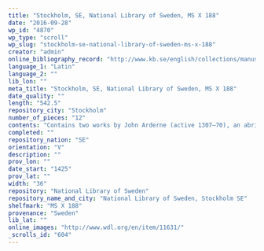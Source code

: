 ```yaml
---
title: "Stockholm, SE, National Library of Sweden, MS X 188"
date: "2016-09-28"
wp_id: "4870"
wp_type: "scroll"
wp_slug: "stockholm-se-national-library-of-sweden-ms-x-188"
creator: "admin"
online_bibliography_record: "http://www.kb.se/english/collections/manuscripts/older/phisicali/"
language_1: "Latin"
language_2: ""
lib_lon: ""
meta_title: "Stockholm, SE, National Library of Sweden, MS X 188"
date_quality: ""
length: "542.5"
repository_city: "Stockholm"
number_of_pieces: "12"
contents: "Contains two works by John Arderne (active 1307–70), an abridged version of \"De arte phisicali et de cirurgia\" (Of the physical arts and surgery) and Fistula in ano. Also included is a tract on obstetrics by another author, Muscio."
completed: ""
repository_nation: "SE"
orientation: "V"
description: ""
prov_lon: ""
date_start: "1425"
prov_lat: ""
width: "36"
repository: "National Library of Sweden"
repository_name_and_city: "National Library of Sweden, Stockholm SE"
shelfmark: "MS X 188"
provenance: "Sweden"
lib_lat: ""
online_images: "http://www.wdl.org/en/item/11631/"
_scrolls_id: "604"
---
```



